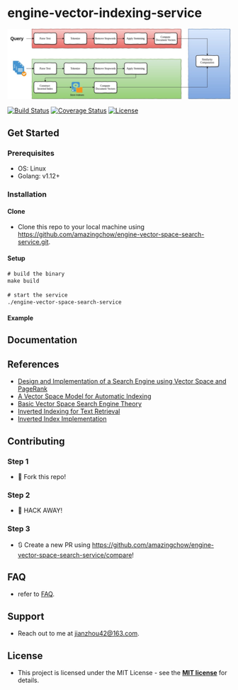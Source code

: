 # engine-vector-indexing-service

![arch](doc/arch.jpeg)

[![Build Status](http://img.shields.io/travis/badges/badgerbadgerbadger.svg?style=flat-square)](https://travis-ci.org/badges/badgerbadgerbadger) [![Coverage Status](http://img.shields.io/coveralls/badges/badgerbadgerbadger.svg?style=flat-square)](https://coveralls.io/r/badges/badgerbadgerbadger) [![License](http://img.shields.io/:license-mit-blue.svg?style=flat-square)](http://badges.mit-license.org) 

## Get Started

### Prerequisites

* OS: Linux
* Golang: v1.12+

### Installation

#### Clone

* Clone this repo to your local machine using https://github.com/amazingchow/engine-vector-space-search-service.git.

#### Setup

```shell
# build the binary
make build

# start the service
./engine-vector-space-search-service
```

#### Example

## Documentation

## References

* [Design and Implementation of a Search Engine using Vector Space and PageRank](https://guangchun.files.wordpress.com/2012/05/searchenginereport.pdf)
* [A Vector Space Model for Automatic Indexing](https://dl.acm.org/doi/pdf/10.1145/361219.361220?download=true)
* [Basic Vector Space Search Engine Theory](https://ondoc.logand.com/d/2697/pdf)
* [Inverted Indexing for Text Retrieval](http://www.dcs.bbk.ac.uk/~dell/teaching/cc/book/ditp/ditp_ch4.pdf)
* [Inverted Index Implementation](https://is.muni.cz/th/hsr4u/thesis.pdf)

## Contributing

### Step 1

* 🍴 Fork this repo!

### Step 2

* 🔨 HACK AWAY!

### Step 3

* 🔃 Create a new PR using https://github.com/amazingchow/engine-vector-space-search-service/compare!

## FAQ

* refer to [FAQ](FAQ.md).

## Support

* Reach out to me at <jianzhou42@163.com>.

## License

* This project is licensed under the MIT License - see the **[MIT license](http://opensource.org/licenses/mit-license.php)** for details.
